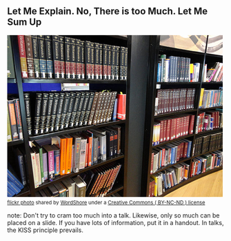 ##  Let Me Explain. No, There is too Much. Let Me Sum Up

<a title="Encyclopedias" href="https://flickr.com/photos/silversprite/15771272561"><img src="/images/15771272561_91ae56bb0b.jpg" /></a><br /><small><a title="Encyclopedias" href="https://flickr.com/photos/silversprite/15771272561">flickr photo</a> shared by <a href="https://flickr.com/people/silversprite">WordShore</a> under a <a href="https://creativecommons.org/licenses/by-nc-nd/2.0/">Creative Commons ( BY-NC-ND ) license</a> </small>

note:
    Don't try to cram too much into a talk.  Likewise, only so
    much can be placed on a slide. If you have lots of information,
    put it in a handout. In talks, the KISS principle prevails.
